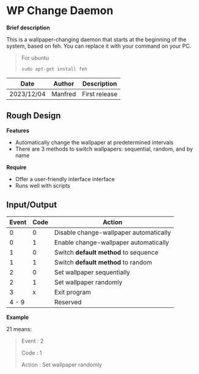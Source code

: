 # WP Change Daemon

**Brief description**

This is a wallpaper-changing daemon that starts at the beginning of the system, based on feh. You can replace it with your command on your PC.

> For ubuntu
>
> ```shell
> sudo apt-get install feh
> ```

| Date       | Author  | Description   |
| ---------- | ------- | ------------- |
| 2023/12/04 | Manfred | First release |



## Rough Design

**Features**

- Automatically change the wallpaper at predetermined intervals
- There are 3 methods to switch wallpapers: sequential, random, and by name



**Require**

- Offer a user-friendly interface interface
- Runs well with scripts



## Input/Output

| Event | Code | Action                                 |
| ----- | ---- | -------------------------------------- |
| 0     | 0    | Disable change-wallpaper automatically |
| 0     | 1    | Enable change-wallpaper automatically  |
| 1     | 0    | Switch **default method** to sequence  |
| 1     | 1    | Switch **default method** to random    |
| 2     | 0    | Set wallpaper sequentially             |
| 2     | 1    | Set wallpaper randomly                 |
| 3     | x    | Exit program                           |
| 4 - 9 |      | Reserved                               |

**Example**

21 means:

> Event : 2
>
> Code : 1
>
> Action :   Set wallpaper randomly





























